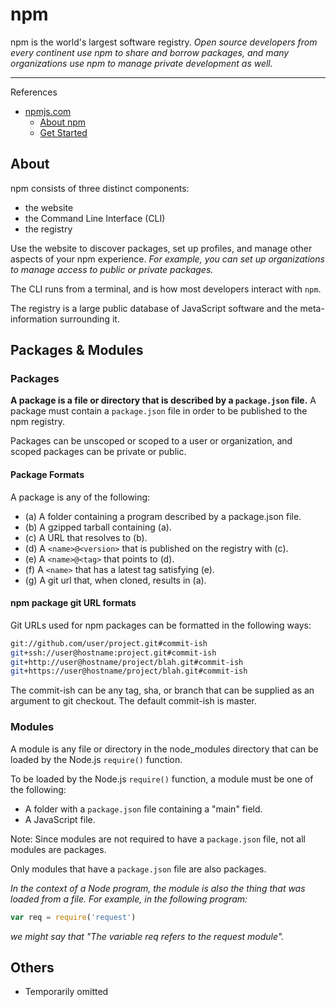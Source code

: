 # npm

npm is the world's largest software registry.
_Open source developers from every continent use npm to share and borrow packages,_
_and many organizations use npm to manage private development as well._

---

References

- [npmjs.com](https://www.npmjs.com/)
    - [About npm](https://docs.npmjs.com/about-npm)
    - [Get Started](https://docs.npmjs.com/getting-started)

## About

npm consists of three distinct components:

- the website
- the Command Line Interface (CLI)
- the registry

Use the website to discover packages, set up profiles, and manage other aspects of your npm experience.
_For example, you can set up organizations to manage access to public or private packages._

The CLI runs from a terminal, and is how most developers interact with `npm`.

The registry is a large public database of JavaScript software and the meta-information surrounding it.

## Packages & Modules

### Packages

**A package is a file or directory that is described by a `package.json` file.**
A package must contain a `package.json` file in order to be published to the npm registry.

Packages can be unscoped or scoped to a user or organization, and scoped packages can be private or public.

#### Package Formats

A package is any of the following:

- (a) A folder containing a program described by a package.json file.
- (b) A gzipped tarball containing (a).
- (c) A URL that resolves to (b).
- (d) A `<name>@<version>` that is published on the registry with (c).
- (e) A `<name>@<tag>` that points to (d).
- (f) A `<name>` that has a latest tag satisfying (e).
- (g) A git url that, when cloned, results in (a).

#### npm package git URL formats

Git URLs used for npm packages can be formatted in the following ways:

```bash
git://github.com/user/project.git#commit-ish
git+ssh://user@hostname:project.git#commit-ish
git+http://user@hostname/project/blah.git#commit-ish
git+https://user@hostname/project/blah.git#commit-ish
```

The commit-ish can be any tag, sha, or branch that can be supplied as an argument to git checkout.
The default commit-ish is master.

### Modules

A module is any file or directory in the node_modules directory that can be loaded by the Node.js `require()` function.

To be loaded by the Node.js `require()` function, a module must be one of the following:

- A folder with a `package.json` file containing a "main" field.
- A JavaScript file.

Note: Since modules are not required to have a `package.json` file, not all modules are packages.

Only modules that have a `package.json` file are also packages.

_In the context of a Node program, the module is also the thing that was loaded from a file._
_For example, in the following program:_

```js
var req = require('request')
```

_we might say that "The variable req refers to the request module"._

## Others

- Temporarily omitted
